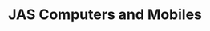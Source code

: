 ---
title: "JAS Computers and Mobiles"
url: /crieff/jas-computers-and-mobiles-2/
shop: mobile phone
---